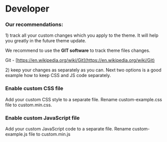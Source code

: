 # Developer

### Our recommendations:&#x20;

1\) track all your custom changes which you apply to the theme. It will help you greatly in the future theme update.

We recommend to use the **GIT software** to track theme files changes.

&#x20;Git - [https://en.wikipedia.org/wiki/Git](https://en.wikipedia.org/wiki/Git)

2\) keep your changes as separately as you can. Next two options is a good example how to keep CSS and JS code separately.

### Enable custom CSS file&#x20;

&#x20;Add your custom CSS style to a separate file. Rename custom-example.css file to custom.min.css.

### Enable custom JavaScript file&#x20;

&#x20;Add your custom JavaScript code to a separate file. Rename custom-example.js file to custom.min.js
